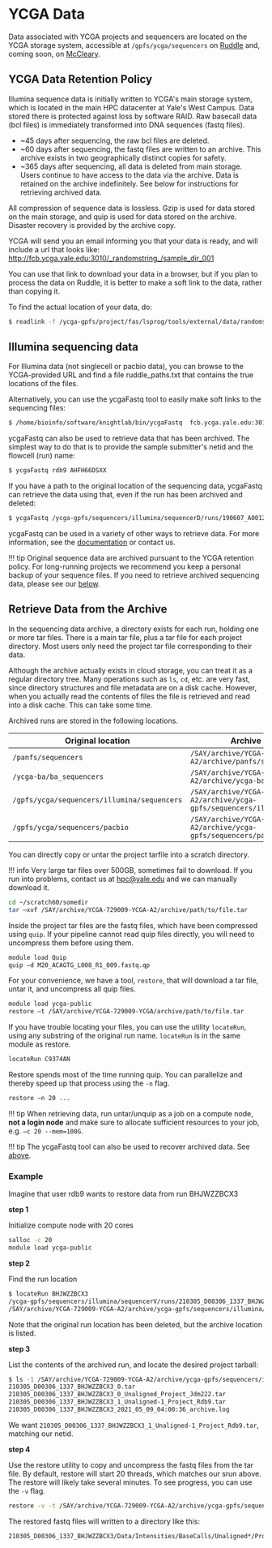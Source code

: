 # YCGA Data

Data associated with YCGA projects and sequencers are located on the YCGA storage system, accessible at `/gpfs/ycga/sequencers` on [Ruddle](/clusters/ruddle) and, coming soon, on [McCleary](/clusters/farnam-decommission).


## YCGA Data Retention Policy

Illumina sequence data is initially written to YCGA's main storage system, which is located in the main HPC datacenter at Yale's West Campus. Data stored there is protected against loss by software RAID.  Raw basecall data (bcl files) is immediately transformed into DNA sequences (fastq files).

- ~45 days after sequencing, the raw bcl files are deleted.
- ~60 days after sequencing, the fastq files are written to an archive.  This archive exists in two geographically distinct copies for safety.
- ~365 days after sequencing, all data is deleted from main storage.  Users continue to have access to the data via the archive.  Data is retained on the archive indefinitely.  See below for instructions for retrieving archived data.

All compression of sequence data is lossless.  Gzip is used for data stored on the main storage, and quip is used for data stored on the archive.
Disaster recovery is provided by the archive copy.

YCGA will send you an email informing you that your data is ready, and will include a url that looks like:
http://fcb.ycga.yale.edu:3010/_randomstring_/sample_dir_001

You can use that link to download your data in a browser, but if you plan to process the data on Ruddle, it is better to make a soft link to the data, rather than copying it.  

To find the actual location of your data, do:
``` bash
$ readlink -f /ycga-gpfs/project/fas/lsprog/tools/external/data/randomstring/sample_dir_001
```

## Illumina sequencing data

For Illumina data (not singlecell or pacbio data), 
you can browse to the YCGA-provided URL and find a file ruddle_paths.txt that contains the 
true locations of the files.

Alternatively, you can use the ycgaFastq tool to easily make soft links to the sequencing files:

```bash
$ /home/bioinfo/software/knightlab/bin/ycgaFastq  fcb.ycga.yale.edu:3010/randomstring/sample_dir_001
```

ycgaFastq can also be used to retrieve data that has been archived.  The simplest way to do that is to provide
the sample submitter's netid and the flowcell (run) name:

```bash
$ ycgaFastq rdb9 AHFH66DSXX
```

If you have a path to the original location of the sequencing data, ycgaFastq can retrieve the data using that, even if the run has been archived and deleted:
```bash
$ ycgaFastq /ycga-gpfs/sequencers/illumina/sequencerD/runs/190607_A00124_0104_AHLF3MMSXX/Data/Intensities/BaseCalls/Unaligned-2/Project_Lz438
```

ycgaFastq can be used in a variety of other ways to retrieve data.  For more information, see the [documentation](http://campuspress.yale.edu/knightlab/ruddle/ycgafastq) or contact us.

!!! tip
    Original sequence data are archived pursuant to the YCGA retention policy. For long-running projects we recommend you keep a personal backup of your sequence files. If you need to retrieve archived sequencing data, please see our [below](/data/ycga-data/#retrieve-data-from-the-archive).

## Retrieve Data from the Archive

In the sequencing data archive, a directory exists for each run, holding one or more tar files. There is a main tar file, plus a tar file for each project directory. Most users only need the project tar file corresponding to their data.

Although the archive actually exists in cloud storage, you can treat it as a regular directory tree. Many operations such as `ls`, `cd`, etc. are very fast, since directory structures and file metadata are on a disk cache. However, when you actually read the contents of files the file is retrieved and read into a disk cache.  This can take some time.

Archived runs are stored in the following locations.

| Original location                           | Archive location                                                                 |
|---------------------------------------------|----------------------------------------------------------------------------------|
| `/panfs/sequencers`                         | `/SAY/archive/YCGA-729009-YCGA-A2/archive/panfs/sequencers`                         |
| `/ycga-ba/ba_sequencers`                    | `/SAY/archive/YCGA-729009-YCGA-A2/archive/ycga-ba/ba_sequencers`                    |
| `/gpfs/ycga/sequencers/illumina/sequencers` | `/SAY/archive/YCGA-729009-YCGA-A2/archive/ycga-gpfs/sequencers/illumina/sequencers` |
| `/gpfs/ycga/sequencers/pacbio` | `/SAY/archive/YCGA-729009-YCGA-A2/archive/ycga-gpfs/sequencers/pacbio` |

You can directly copy or untar the project tarfile into a scratch directory.

!!! info
Very large tar files over 500GB, sometimes fail to download.  If you run into problems, contact us at hpc@yale.edu and we can
manually download it.


``` bash
cd ~/scratch60/somedir
tar –xvf /SAY/archive/YCGA-729009-YCGA-A2/archive/path/to/file.tar
```

Inside the project tar files are the fastq files, which have been compressed using `quip`. If your pipeline cannot read quip files directly, you will need to uncompress them before using them.

``` bash
module load Quip
quip –d M20_ACAGTG_L008_R1_009.fastq.qp
```

For your convenience, we have a tool, `restore`, that will download a tar file, untar it, and uncompress all quip files.

``` bash
module load ycga-public
restore –t /SAY/archive/YCGA-729009-YCGA/archive/path/to/file.tar
```

If you have trouble locating your files, you can use the utility `locateRun`, using any substring of the original run name. `locateRun` is in the same module as restore.

``` bash
locateRun C9374AN
```

Restore spends most of the time running quip. You can parallelize and thereby speed up that process using the `-n` flag.

``` bash
restore –n 20 ...
```

!!! tip
    When retrieving data, run untar/unquip as a job on a compute node, **not a login node** and make sure to allocate sufficient resources to your job, e.g. `–c 20 --mem=100G`.

!!! tip
    The ycgaFastq tool can also be used to recover archived data.  See [above](/data/ycga-data/#access-sequencing-data). 

### Example

Imagine that user rdb9 wants to restore data from run BHJWZZBCX3

**step 1**

Initialize compute node with 20 cores
``` bash 
salloc -c 20
module load ycga-public
```

**step 2**

Find the run location
``` bash
$ locateRun BHJWZZBCX3
/ycga-gpfs/sequencers/illumina/sequencerV/runs/210305_D00306_1337_BHJWZZBCX3.deleted
/SAY/archive/YCGA-729009-YCGA-A2/archive/ycga-gpfs/sequencers/illumina/sequencerV/runs/210305_D00306_1337_BHJWZZBCX3
```

Note that the original run location has been deleted, but the archive location is listed.

**step 3**

List the contents of the archived run, and locate the desired project tarball:
``` bash
$ ls -1 /SAY/archive/YCGA-729009-YCGA-A2/archive/ycga-gpfs/sequencers/illumina/sequencerV/runs/210305_D00306_1337_BHJWZZBCX3
210305_D00306_1337_BHJWZZBCX3_0.tar
210305_D00306_1337_BHJWZZBCX3_0_Unaligned_Project_Jdm222.tar
210305_D00306_1337_BHJWZZBCX3_1_Unaligned-1_Project_Rdb9.tar
210305_D00306_1337_BHJWZZBCX3_2021_05_09_04:00:36_archive.log
```

We want `210305_D00306_1337_BHJWZZBCX3_1_Unaligned-1_Project_Rdb9.tar`, matching our netid.

**step 4**

Use the restore utility to copy and uncompress the fastq files from the tar file.  By default, restore will start 20 threads, which matches our srun above.  The restore will likely take several minutes. To see progress, you can use the `-v` flag.
``` bash
restore -v -t /SAY/archive/YCGA-729009-YCGA-A2/archive/ycga-gpfs/sequencers/illumina/sequencerV/runs/210305_D00306_1337_BHJWZZBCX3/210305_D00306_1337_BHJWKHBCX3_1_Unaligned-1_Project_Rdb9.tar
```

The restored fastq files will written to a directory like this: 
``` bash 
210305_D00306_1337_BHJWZZBCX3/Data/Intensities/BaseCalls/Unaligned*/Project_*
```
